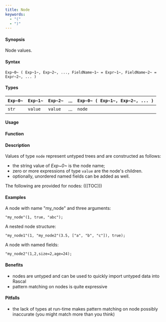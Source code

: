 ```yaml
---
title: Node
keywords:
  - "("
  - ")"
---
```


#### Synopsis

Node values.

#### Syntax

`Exp~0~ ( Exp~1~, Exp~2~, ..., FieldName~1~ = Expr~1~, FieldName~2~ = Expr~2~, ... )`

#### Types


|`Exp~0~`  | `Exp~1~` | `Exp~2~` | ... | `Exp~0~ ( Exp~1~, Exp~2~, ... )`  |
| --- | --- | --- | --- | --- |
| `str`      | `value`    | `value`    | ... | `node`                               |


#### Usage

#### Function

#### Description

Values of type `node` represent untyped trees and are constructed as follows:

* the string value of _Exp~0~_ is the node name;
* zero or more expressions of type `value` are the node\'s children.
* optionally, unordered named fields can be added as well.

The following are provided for nodes:
(((TOC)))

#### Examples

A node with name "my_node" and three arguments:
```rascal-shell,continue
"my_node"(1, true, "abc");
```
A nested node structure:
```rascal-shell,continue
"my_node1"(1, "my_node2"(3.5, ["a", "b", "c"]), true);
```
A node with named fields:
```rascal-shell,continue
"my_node2"(1,2,size=2,age=24);
```

#### Benefits

* nodes are untyped and can be used to quickly import untyped data into Rascal
* pattern matching on nodes is quite expressive

#### Pitfalls

* the lack of types at run-time makes pattern matching on node possibly inaccurate (you might match more than you think)
